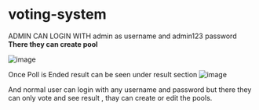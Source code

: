 # voting-system

ADMIN CAN LOGIN WITH 
admin as username and admin123 password
**There they can create pool**

![image](https://github.com/user-attachments/assets/8199f1e6-1d62-40f8-9bda-5c16c47e486d)

Once Poll is Ended result can be seen under result section 
![image](https://github.com/user-attachments/assets/4dca082e-953e-4f9e-810e-094b6504bc80)


And normal user can login with any username and password but there they can only vote and see result , thay can create or edit the pools.
